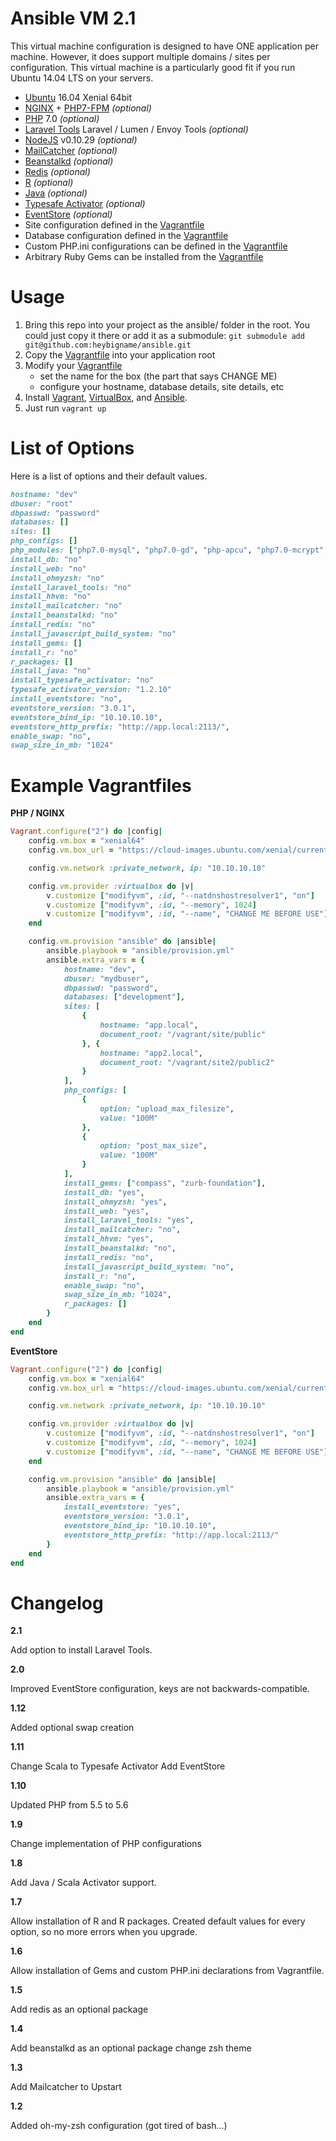 Ansible VM 2.1 
===============

This virtual machine configuration is designed to have ONE application per machine. However, it does support multiple domains / sites per configuration. This virtual machine is a particularly good fit if you run Ubuntu 14.04 LTS on your servers.

- [Ubuntu](http://www.ubuntu.com/) 16.04 Xenial 64bit
- [NGINX](http://nginx.org/) + [PHP7-FPM](http://php-fpm.org/) _(optional)_
- [PHP](http://php.net/) 7.0 _(optional)_
- [Laravel Tools](http://laravel.com/) Laravel / Lumen / Envoy Tools _(optional)_
- [NodeJS](http://nodejs.org/) v0.10.29 _(optional)_
- [MailCatcher](http://mailcatcher.me/) _(optional)_
- [Beanstalkd](http://kr.github.io/beanstalkd/) _(optional)_
- [Redis](http://redis.io) _(optional)_
- [R](http://r-project.org) _(optional)_
- [Java](http://java.com) _(optional)_
- [Typesafe Activator](http://scala-lang.org) _(optional)_
- [EventStore](http://geteventstore.com) _(optional)_
- Site configuration defined in the [Vagrantfile](https://github.com/heybigname/ansible/blob/master/Vagrantfile)
- Database configuration defined in the [Vagrantfile](https://github.com/heybigname/ansible/blob/master/Vagrantfile)
- Custom PHP.ini configurations can be defined in the [Vagrantfile](https://github.com/heybigname/ansible/blob/master/Vagrantfile)
- Arbitrary Ruby Gems can be installed from the [Vagrantfile](https://github.com/heybigname/ansible/blob/master/Vagrantfile)

# Usage

1. Bring this repo into your project as the ansible/ folder in the root. You could just copy it there or add it as a submodule: `git submodule add git@github.com:heybigname/ansible.git`
2. Copy the [Vagrantfile](https://github.com/heybigname/ansible/blob/master/Vagrantfile) into your application root
3. Modify your [Vagrantfile](https://github.com/heybigname/ansible/blob/master/Vagrantfile)
    - set the name for the box (the part that says CHANGE ME)
    - configure your hostname, database details, site details, etc
4. Install [Vagrant](http://vagrantup.com), [VirtualBox](https://www.virtualbox.org/), and [Ansible](http://www.ansible.com/home).
5. Just run `vagrant up`

# List of Options

Here is a list of options and their default values.

```ruby
hostname: "dev"
dbuser: "root"
dbpasswd: "password"
databases: []
sites: []
php_configs: []
php_modules: ["php7.0-mysql", "php7.0-gd", "php-apcu", "php7.0-mcrypt", "php7.0-curl", "php7.0-intl", "php-memcached"]
install_db: "no"
install_web: "no"
install_ohmyzsh: "no"
install_laravel_tools: "no"
install_hhvm: "no"
install_mailcatcher: "no"
install_beanstalkd: "no"
install_redis: "no"
install_javascript_build_system: "no"
install_gems: []
install_r: "no"
r_packages: []
install_java: "no"
install_typesafe_activator: "no"
typesafe_activator_version: "1.2.10"
install_eventstore: "no",
eventstore_version: "3.0.1",
eventstore_bind_ip: "10.10.10.10",
eventstore_http_prefix: "http://app.local:2113/",
enable_swap: "no",
swap_size_in_mb: "1024"
```

# Example Vagrantfiles

**PHP / NGINX**

```ruby
Vagrant.configure("2") do |config|
    config.vm.box = "xenial64"
    config.vm.box_url = "https://cloud-images.ubuntu.com/xenial/current/xenial-server-cloudimg-amd64-vagrant.box"

    config.vm.network :private_network, ip: "10.10.10.10"

    config.vm.provider :virtualbox do |v|
        v.customize ["modifyvm", :id, "--natdnshostresolver1", "on"]
        v.customize ["modifyvm", :id, "--memory", 1024]
        v.customize ["modifyvm", :id, "--name", "CHANGE ME BEFORE USE"]
    end

    config.vm.provision "ansible" do |ansible|
        ansible.playbook = "ansible/provision.yml"
        ansible.extra_vars = {
            hostname: "dev",
            dbuser: "mydbuser",
            dbpasswd: "password",
            databases: ["development"],
            sites: [
                {
                    hostname: "app.local",
                    document_root: "/vagrant/site/public"
                }, {
                    hostname: "app2.local",
                    document_root: "/vagrant/site2/public2"
                }
            ],
            php_configs: [
                {
                    option: "upload_max_filesize",
                    value: "100M"
                },
                {
                    option: "post_max_size",
                    value: "100M"
                }
            ],
            install_gems: ["compass", "zurb-foundation"],
            install_db: "yes",
            install_ohmyzsh: "yes",
            install_web: "yes",
            install_laravel_tools: "yes",
            install_mailcatcher: "no",
            install_hhvm: "yes",
            install_beanstalkd: "no",
            install_redis: "no",
            install_javascript_build_system: "no",
            install_r: "no",
            enable_swap: "no",
            swap_size_in_mb: "1024",
            r_packages: []
        }
    end
end
```

**EventStore**

```ruby
Vagrant.configure("2") do |config|
    config.vm.box = "xenial64"
    config.vm.box_url = "https://cloud-images.ubuntu.com/xenial/current/xenial-server-cloudimg-amd64-vagrant.box"

    config.vm.network :private_network, ip: "10.10.10.10"

    config.vm.provider :virtualbox do |v|
        v.customize ["modifyvm", :id, "--natdnshostresolver1", "on"]
        v.customize ["modifyvm", :id, "--memory", 1024]
        v.customize ["modifyvm", :id, "--name", "CHANGE ME BEFORE USE"]
    end

    config.vm.provision "ansible" do |ansible|
        ansible.playbook = "ansible/provision.yml"
        ansible.extra_vars = {
            install_eventstore: "yes",
            eventstore_version: "3.0.1",
            eventstore_bind_ip: "10.10.10.10",
            eventstore_http_prefix: "http://app.local:2113/"
        }
    end
end
```

Changelog
=========

**2.1**

Add option to install Laravel Tools.

**2.0**

Improved EventStore configuration, keys are not backwards-compatible.

**1.12**

Added optional swap creation

**1.11**

Change Scala to Typesafe Activator
Add EventStore 

**1.10**

Updated PHP from 5.5 to 5.6

**1.9**

Change implementation of PHP configurations

**1.8**

Add Java / Scala Activator support.

**1.7**

Allow installation of R and R packages. Created default values for every option, so no more errors when you upgrade.

**1.6**

Allow installation of Gems and custom PHP.ini declarations from Vagrantfile.

**1.5**

Add redis as an optional package

**1.4**

Add beanstalkd as an optional package
change zsh theme

**1.3**

Add Mailcatcher to Upstart

**1.2**

Added oh-my-zsh configuration (got tired of bash...)
